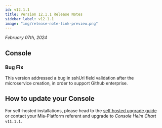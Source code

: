 ```yaml
---
id: v12.1.1
title: Version 12.1.1 Release Notes
sidebar_label: v12.1.1
image: "img/release-note-link-preview.png"
---
```


_February 07th, 2024_

## Console

### Bug Fix

This version addressed a bug in sshUrl field validation after the microservice creation, in order to support Github enterprise.

## How to update your Console

For self-hosted installations, please head to the [self hosted upgrade guide](/docs/12.x.x/infrastructure/self-hosted/installation-chart/100_how-to-upgrade#v12---version-upgrades) or contact your Mia-Platform referent and upgrade to _Console Helm Chart_ `v11.1.1`.
